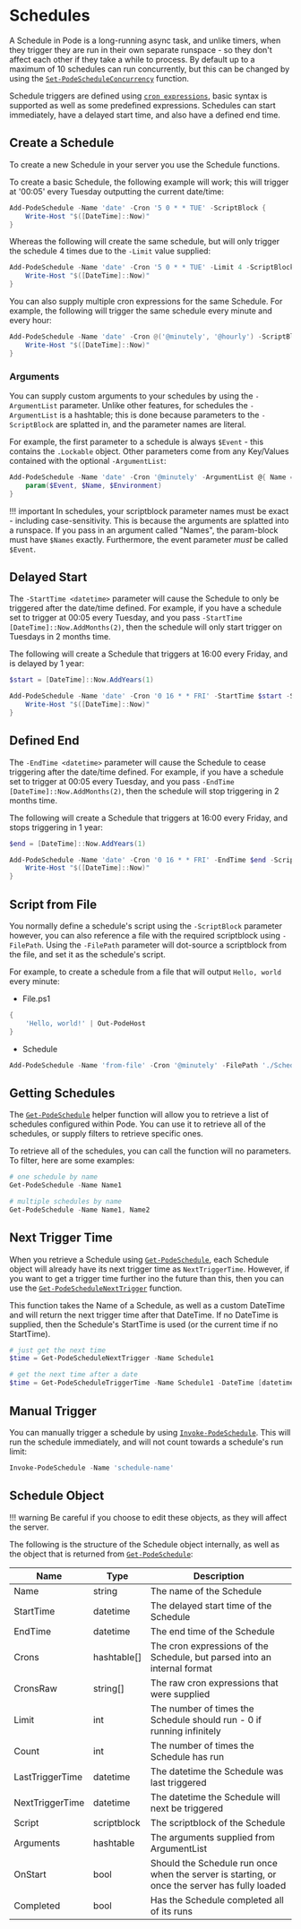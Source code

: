 # Schedules

A Schedule in Pode is a long-running async task, and unlike timers, when they trigger they are run in their own separate runspace - so they don't affect each other if they take a while to process. By default up to a maximum of 10 schedules can run concurrently, but this can be changed by using the [`Set-PodeScheduleConcurrency`](../../Functions/Schedules/Set-PodeScheduleConcurrency) function.

Schedule triggers are defined using [`cron expressions`](../Misc/CronExpressions), basic syntax is supported as well as some predefined expressions. Schedules can start immediately, have a delayed start time, and also have a defined end time.

## Create a Schedule

To create a new Schedule in your server you use the Schedule functions.

To create a basic Schedule, the following example will work; this will trigger at '00:05' every Tuesday outputting the current date/time:

```powershell
Add-PodeSchedule -Name 'date' -Cron '5 0 * * TUE' -ScriptBlock {
    Write-Host "$([DateTime]::Now)"
}
```

Whereas the following will create the same schedule, but will only trigger the schedule 4 times due to the `-Limit` value supplied:

```powershell
Add-PodeSchedule -Name 'date' -Cron '5 0 * * TUE' -Limit 4 -ScriptBlock {
    Write-Host "$([DateTime]::Now)"
}
```

You can also supply multiple cron expressions for the same Schedule. For example, the following will trigger the same schedule every minute and every hour:

```powershell
Add-PodeSchedule -Name 'date' -Cron @('@minutely', '@hourly') -ScriptBlock {
    Write-Host "$([DateTime]::Now)"
}
```

### Arguments

You can supply custom arguments to your schedules by using the `-ArgumentList` parameter. Unlike other features, for schedules the `-ArgumentList` is a hashtable; this is done because parameters to the `-ScriptBlock` are splatted in, and the parameter names are literal.

For example, the first parameter to a schedule is always `$Event` - this contains the `.Lockable` object. Other parameters come from any Key/Values contained with the optional `-ArgumentList`:

```powershell
Add-PodeSchedule -Name 'date' -Cron '@minutely' -ArgumentList @{ Name = 'Rick'; Environment = 'Multiverse' } -ScriptBlock {
    param($Event, $Name, $Environment)
}
```

!!! important
    In schedules, your scriptblock parameter names must be exact - including case-sensitivity. This is because the arguments are splatted into a runspace. If you pass in an argument called "Names", the param-block must have `$Names` exactly. Furthermore, the event parameter *must* be called `$Event`.

## Delayed Start

The `-StartTime <datetime>` parameter will cause the Schedule to only be triggered after the date/time defined. For example, if you have a schedule set to trigger at 00:05 every Tuesday, and you pass `-StartTime [DateTime]::Now.AddMonths(2)`, then the schedule will only start trigger on Tuesdays in 2 months time.

The following will create a Schedule that triggers at 16:00 every Friday, and is delayed by 1 year:

```powershell
$start = [DateTime]::Now.AddYears(1)

Add-PodeSchedule -Name 'date' -Cron '0 16 * * FRI' -StartTime $start -ScriptBlock {
    Write-Host "$([DateTime]::Now)"
}
```

## Defined End

The `-EndTime <datetime>` parameter will cause the Schedule to cease triggering after the date/time defined. For example, if you have a schedule set to trigger at 00:05 every Tuesday, and you pass `-EndTime [DateTime]::Now.AddMonths(2)`, then the schedule will stop triggering in 2 months time.

The following will create a Schedule that triggers at 16:00 every Friday, and stops triggering in 1 year:

```powershell
$end = [DateTime]::Now.AddYears(1)

Add-PodeSchedule -Name 'date' -Cron '0 16 * * FRI' -EndTime $end -ScriptBlock {
    Write-Host "$([DateTime]::Now)"
}
```

## Script from File

You normally define a schedule's script using the `-ScriptBlock` parameter however, you can also reference a file with the required scriptblock using `-FilePath`. Using the `-FilePath` parameter will dot-source a scriptblock from the file, and set it as the schedule's script.

For example, to create a schedule from a file that will output `Hello, world` every minute:

* File.ps1
```powershell
{
    'Hello, world!' | Out-PodeHost
}
```

* Schedule
```powershell
Add-PodeSchedule -Name 'from-file' -Cron '@minutely' -FilePath './Schedules/File.ps1'
```

## Getting Schedules

The [`Get-PodeSchedule`](../../Functions/Schedules/Get-PodeSchedule) helper function will allow you to retrieve a list of schedules configured within Pode. You can use it to retrieve all of the schedules, or supply filters to retrieve specific ones.

To retrieve all of the schedules, you can call the function will no parameters. To filter, here are some examples:

```powershell
# one schedule by name
Get-PodeSchedule -Name Name1

# multiple schedules by name
Get-PodeSchedule -Name Name1, Name2
```

## Next Trigger Time

When you retrieve a Schedule using [`Get-PodeSchedule`](../../Functions/Schedules/Get-PodeSchedule), each Schedule object will already have its next trigger time as `NextTriggerTime`. However, if you want to get a trigger time further ino the future than this, then you can use the [`Get-PodeScheduleNextTrigger`](../../Functions/Schedules/Get-PodeScheduleNextTrigger) function.

This function takes the Name of a Schedule, as well as a custom DateTime and will return the next trigger time after that DateTime. If no DateTime is supplied, then the Schedule's StartTime is used (or the current time if no StartTime).

```powershell
# just get the next time
$time = Get-PodeScheduleNextTrigger -Name Schedule1

# get the next time after a date
$time = Get-PodeScheduleTriggerTime -Name Schedule1 -DateTime [datetime]::new(2020, 3, 20)
```

## Manual Trigger

You can manually trigger a schedule by using [`Invoke-PodeSchedule`](../../Functions/Schedules/Invoke-PodeSchedule). This will run the schedule immediately, and will not count towards a schedule's run limit:

```powershell
Invoke-PodeSchedule -Name 'schedule-name'
```

## Schedule Object

!!! warning
    Be careful if you choose to edit these objects, as they will affect the server.

The following is the structure of the Schedule object internally, as well as the object that is returned from [`Get-PodeSchedule`](../../Functions/Schedules/Get-PodeSchedule):

| Name | Type | Description |
| ---- | ---- | ----------- |
| Name | string | The name of the Schedule |
| StartTime | datetime | The delayed start time of the Schedule |
| EndTime | datetime | The end time of the Schedule |
| Crons | hashtable[] | The cron expressions of the Schedule, but parsed into an internal format |
| CronsRaw | string[] | The raw cron expressions that were supplied |
| Limit | int | The number of times the Schedule should run - 0 if running infinitely |
| Count | int | The number of times the Schedule has run |
| LastTriggerTime | datetime | The datetime the Schedule was last triggered |
| NextTriggerTime | datetime | The datetime the Schedule will next be triggered |
| Script | scriptblock | The scriptblock of the Schedule |
| Arguments | hashtable | The arguments supplied from ArgumentList |
| OnStart | bool | Should the Schedule run once when the server is starting, or once the server has fully loaded |
| Completed | bool | Has the Schedule completed all of its runs |
